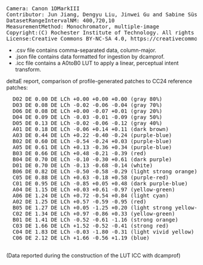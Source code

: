 <pre>
Camera: Canon 1DMarkIII
Contributor: Jun Jiang, Dengyu Liu, Jinwei Gu and Sabine Süsstrunk, http://www.gujinwei.org/research/camspec/db.html
DatasetRangeIntervalNM: 400,720,10
MeasurementMethod: Monochromator, multiple-image
Copyright:(C) Rochester Institute of Technology. All rights reserved.
License:Creative Commons BY-NC-SA 4.0, https://creativecommons.org/licenses/by-nc-sa/4.0/legalcode
</pre>

- .csv file contains comma-separated data, column-major.
- .json file contains data formatted for ingestion by dcamprof.
- .icc file contains a A0toB0 LUT to apply a linear, perceptual intent transform.

deltaE report, comparison of profile-generated patches to CC24 reference patches:
<pre>
  D02 DE 0.00 DE LCh +0.00 +0.00 +0.00 (gray 80%)
  D03 DE 0.08 DE LCh -0.02 -0.06 -0.04 (gray 70%)
  D06 DE 0.08 DE LCh +0.00 -0.07 +0.01 (gray 20%)
  D04 DE 0.09 DE LCh -0.03 -0.01 -0.09 (gray 50%)
  D05 DE 0.13 DE LCh -0.02 -0.06 -0.12 (gray 40%)
  A01 DE 0.18 DE LCh -0.06 +0.14 +0.11 (dark brown)
  A03 DE 0.44 DE LCh +0.22 -0.40 -0.24 (purple-blue)
  B02 DE 0.60 DE LCh -0.54 -0.24 +0.03 (purple-blue)
  A05 DE 0.61 DE LCh +0.13 -0.36 +0.34 (purple-blue)
  B03 DE 0.66 DE LCh +0.48 -0.21 -0.39 (red)
  B04 DE 0.70 DE LCh -0.10 -0.30 +0.61 (dark purple)
  D01 DE 0.70 DE LCh -0.13 -0.68 -0.14 (white)
  B06 DE 0.82 DE LCh -0.50 -0.58 -0.29 (light strong orange)
  C05 DE 0.88 DE LCh +0.63 -0.18 +0.58 (purple-red)
  C01 DE 0.95 DE LCh -0.85 +0.05 +0.48 (dark purple-blue)
  A04 DE 1.15 DE LCh +0.03 +0.61 -0.97 (yellow-green)
  A06 DE 1.24 DE LCh +0.72 -0.54 +0.84 (light cyan)
  A02 DE 1.25 DE LCh +0.57 -0.59 -0.95 (red)
  B05 DE 1.27 DE LCh +0.05 -1.25 +0.20 (light strong yellow-green)
  C02 DE 1.34 DE LCh +0.97 -0.86 +0.33 (yellow-green)
  B01 DE 1.41 DE LCh -0.52 -0.61 -1.16 (strong orange)
  C03 DE 1.66 DE LCh +1.52 -0.52 -0.41 (strong red)
  C04 DE 1.83 DE LCh -0.03 -1.80 -0.31 (light vivid yellow)
  C06 DE 2.12 DE LCh +1.66 -0.56 +1.19 (blue)
  </pre>
  
  (Data reported during the construction of the LUT ICC with dcamprof)

